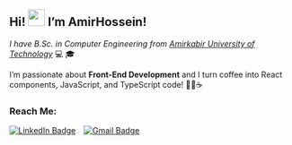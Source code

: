 <h2>Hi! <img src="https://raw.githubusercontent.com/MartinHeinz/MartinHeinz/master/wave.gif" width="30px"> I’m AmirHossein!</h2>

<p><em>I have B.Sc. in Computer Engineering from <a href="https://aut.ac.ir/" target="_blank" rel="noopener noreferrer">Amirkabir University of Technology</a> </em> 💻 🎓</p>
<p>I’m passionate about <strong>Front-End Development</strong> and I turn coffee into React components, JavaScript, and TypeScript code! 🧑‍💻☕</p>

<h3>Reach Me:</h3>
<a href="https://www.linkedin.com/in/AmirhosseinSarahang/" style="display:inline-block; margin-right:10px;">
    <img src="https://img.shields.io/badge/LinkedIn-blue?style=for-the-badge&logo=linkedin&logoColor=white" alt="LinkedIn Badge"/>
</a>
<a href="mailto:amirsarahng@gmail.com" style="display:inline-block;">
    <img src="https://img.shields.io/badge/Gmail-red?style=for-the-badge&logo=gmail&logoColor=white" alt="Gmail Badge"/>
</a>
